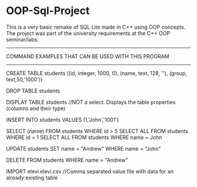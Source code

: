 # OOP-Sql-Project

This is a very basic remake of SQL Lite made in C++ using OOP concepts. 
The project was part of the university requirements at the C++ OOP seminar/labs.

***************************************************
COMMAND EXAMPLES THAT CAN BE USED WITH THIS PROGRAM
***************************************************

CREATE TABLE students ((id, integer, 1000, 0), (name, text, 128, ''), (group, text,50,'1000'))

DROP TABLE students

DISPLAY TABLE students //NOT a select. Displays the table properties (columns and their type)

INSERT INTO students VALUES (1,'John','1001')

SELECT (name) FROM students WHERE id > 5
SELECT ALL FROM students WHERE id = 1
SELECT ALL FROM students WHERE name = John

UPDATE students SET name = "Andrew" WHERE name = "John"

DELETE FROM students WHERE name = "Andrew"

IMPORT elevi elevi.csv //Comma separated value file with data for an already existing table

